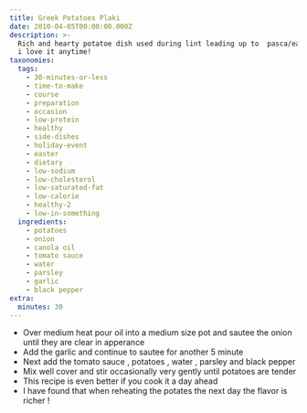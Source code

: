 ```yaml
---
title: Greek Potatoes Plaki
date: 2010-04-05T00:00:00.000Z
description: >-
  Rich and hearty potatoe dish used during lint leading up to  pasca/easter, but
  i love it anytime!
taxonomies:
  tags:
    - 30-minutes-or-less
    - time-to-make
    - course
    - preparation
    - occasion
    - low-protein
    - healthy
    - side-dishes
    - holiday-event
    - easter
    - dietary
    - low-sodium
    - low-cholesterol
    - low-saturated-fat
    - low-calorie
    - healthy-2
    - low-in-something
  ingredients:
    - potatoes
    - onion
    - canola oil
    - tomato sauce
    - water
    - parsley
    - garlic
    - black pepper
extra:
  minutes: 30
---
```

 - Over medium heat pour oil into a medium size pot and sautee the onion until they are clear in apperance
 - Add the garlic and continue to sautee for another 5 minute
 - Next add the tomato sauce , potatoes , water , parsley and black pepper
 - Mix well cover and stir occasionally very gently until potatoes are tender
 - This recipe is even better if you cook it a day ahead
 - I have found that when reheating the potates the next day the flavor is richer !
